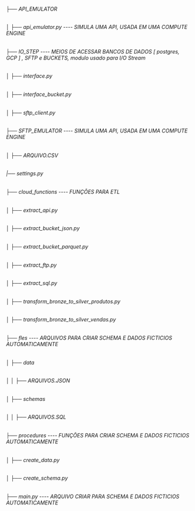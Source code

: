 ###### ├── API_EMULATOR
###### │   ├── api_emulator.py     ---- SIMULA UMA API, USADA EM UMA COMPUTE ENGINE
###### ├── IO_STEP                 ---- MEIOS DE ACESSAR BANCOS DE DADOS [ postgres, GCP ] , SFTP e BUCKETS, modulo usado para I/O Stream
###### │   ├── interface.py
###### │   ├── interface_bucket.py
###### │   ├── sftp_client.py
###### ├── SFTP_EMULATOR           ---- SIMULA UMA API, USADA EM UMA COMPUTE ENGINE
###### │   ├── ARQUIVO.CSV
###### |── settings.py
###### ├── cloud_functions          ---- FUNÇÕES PARA ETL
###### │   ├── extract_api.py
###### │   ├── extract_bucket_json.py
###### │   ├── extract_bucket_parquet.py
###### │   ├── extract_ftp.py
###### │   ├── extract_sql.py
###### │   ├── transform_bronze_to_silver_produtos.py
###### │   ├── transform_bronze_to_silver_vendas.py
###### ├── fles                    ---- ARQUIVOS PARA CRIAR SCHEMA E DADOS FICTICIOS AUTOMATICAMENTE
###### │   ├── data
###### │   │   ├── ARQUIVOS.JSON
###### │   ├── schemas
###### │   │   ├── ARQUIVOS.SQL
###### ├── procedures            ---- FUNÇÕES PARA CRIAR  SCHEMA E DADOS FICTICIOS AUTOMATICAMENTE
###### │   ├── create_data.py
###### │   ├── create_schema.py
###### ├── main.py              ---- ARQUIVO CRIAR PARA SCHEMA E DADOS FICTICIOS AUTOMATICAMENTE
